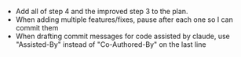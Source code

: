 - Add all of step 4 and the improved step 3 to the plan.
- When adding multiple features/fixes, pause after each one so I can commit them
- When drafting commit messages for code assisted by claude, use "Assisted-By" 
instead of "Co-Authored-By" on the last line

